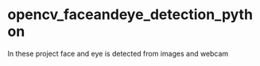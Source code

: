# opencv_faceandeye_detection_python
In these project face and eye is detected from images and webcam
